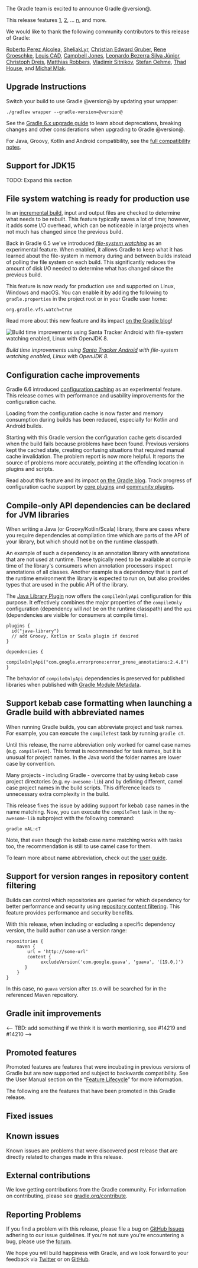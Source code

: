The Gradle team is excited to announce Gradle @version@.

This release features [1](), [2](), ... [n](), and more.

We would like to thank the following community contributors to this release of Gradle:

[Roberto Perez Alcolea](https://github.com/rpalcolea),
[SheliakLyr](https://github.com/SheliakLyr),
[Christian Edward Gruber](https://github.com/cgruber),
[Rene Groeschke](https://github.com/breskeby),
[Louis CAD](https://github.com/LouisCAD),
[Campbell Jones](https://github.com/serebit),
[Leonardo Bezerra Silva Júnior](https://github.com/leonardobsjr),
[Christoph Dreis](https://github.com/dreis2211),
[Matthias Robbers](https://github.com/MatthiasRobbers),
[Vladimir Sitnikov](https://github.com/vlsi),
[Stefan Oehme](https://github.com/oehme),
[Thad House](https://github.com/ThadHouse),
and [Michał Mlak](https://github.com/Miehau).

<!--
Include only their name, impactful features should be called out separately below.
 [Some person](https://github.com/some-person)
-->

## Upgrade Instructions

Switch your build to use Gradle @version@ by updating your wrapper:

`./gradlew wrapper --gradle-version=@version@`

See the [Gradle 6.x upgrade guide](userguide/upgrading_version_6.html#changes_@baseVersion@) to learn about deprecations, breaking changes and other considerations when upgrading to Gradle @version@.

For Java, Groovy, Kotlin and Android compatibility, see the [full compatibility notes](userguide/compatibility.html).

<!-- Do not add breaking changes or deprecations here! Add them to the upgrade guide instead. -->

## Support for JDK15

TODO: Expand this section

## File system watching is ready for production use

In an [incremental build](userguide/more_about_tasks.html#sec:up_to_date_checks), input and output files are checked to determine what needs to be rebuilt.
This feature typically saves a lot of time; however, it adds some I/O overhead, which can be noticeable in large projects when not much has changed since the previous build. 

Back in Gradle 6.5 we've introduced _[file-system watching](userguide/gradle_daemon.html#sec:daemon_watch_fs)_ as an experimental feature.
When enabled, it allows Gradle to keep what it has learned about the file-system in memory during and between builds instead of polling the file system on each build.
This significantly reduces the amount of disk I/O needed to determine what has changed since the previous build.

This feature is now ready for production use and supported on Linux, Windows and macOS.
You can enable it by adding the following to `gradle.properties` in the project root or in your Gradle user home:

```
org.gradle.vfs.watch=true
```

Read more about this new feature and its impact [on the Gradle blog](https://blog.gradle.org/introducing-file-system-watching)!

![Build time improvements using Santa Tracker Android with file-system watching enabled, Linux with OpenJDK 8.](https://blog.gradle.org/images/introducing-file-system-watching/watch-fs-santa-tracker-linux.png)

_Build time improvements using [Santa Tracker Android](https://github.com/gradle/santa-tracker-performance) with file-system watching enabled, Linux with OpenJDK 8._

## Configuration cache improvements

Gradle 6.6 introduced [configuration caching](userguide/configuration_cache.html) as an experimental feature.
This release comes with performance and usability improvements for the configuration cache.

Loading from the configuration cache is now faster and memory consumption during builds has been reduced, especially for Kotlin and Android builds.

Starting with this Gradle version the configuration cache gets discarded when the build fails because problems have been found.
Previous versions kept the cached state, creating confusing situations that required manual cache invalidation.
The problem report is now more helpful.
It reports the source of problems more accurately, pointing at the offending location in plugins and scripts.

Read about this feature and its impact [on the Gradle blog](https://blog.gradle.org/introducing-configuration-caching). Track progress of configuration cache support by [core plugins](https://github.com/gradle/gradle/issues/13454) and [community plugins](https://github.com/gradle/gradle/issues/13490).

## Compile-only API dependencies can be declared for JVM libraries

When writing a Java (or Groovy/Kotlin/Scala) library, there are cases where you require dependencies at compilation time which are parts of the API of your library, but which should not be on the runtime classpath.

An example of such a dependency is an annotation library with annotations that are not used at runtime.
These typically need to be available at compile time of the library's consumers when annotation processors inspect annotations of all classes.
Another example is a dependency that is part of the runtime environment the library is expected to run on, but also provides types that are used in the public API of the library.

The [Java Library Plugin](userguide/java_library_plugin.html#sec:java_library_configurations_graph) now offers the `compileOnlyApi` configuration for this purpose.
It effectively combines the major properties of the `compileOnly` configuration (dependency will _not_ be on the runtime classpath)
and the `api` (dependencies are visible for consumers at compile time).

```
plugins {
  id("java-library")
  // add Groovy, Kotlin or Scala plugin if desired
}

dependencies {
  compileOnlyApi("com.google.errorprone:error_prone_annotations:2.4.0")
}
```

The behavior of `compileOnlyApi` dependencies is preserved for published libraries when published with [Gradle Module Metadata](userguide/publishing_gradle_module_metadata.html#).

## Support kebab case formatting when launching a Gradle build with abbreviated names

When running Gradle builds, you can abbreviate project and task names. For example, you can execute the `compileTest` task by running `gradle cT`.

Until this release, the name abbreviation only worked for camel case names (e.g. `compileTest`). This format is recommended for task names, but it is unusual for project names. In the Java world the folder names are lower case by convention. 

Many projects - including Gradle - overcome that by using kebab case project directories (e.g. `my-awesome-lib`) and by defining different, camel case project names in the build scripts. This difference leads to unnecessary extra complexity in the build.

This release fixes the issue by adding support for kebab case names in the name matching. Now, you can execute the `compileTest` task in the `my-awesome-lib` subproject with the following command:
```
gradle mAL:cT
```

Note, that even though the kebab case name matching works with tasks too, the recommendation is still to use camel case for them. 

To learn more about name abbreviation, check out the [user guide](userguide/command_line_interface.html#task_name_abbreviation).

## Support for version ranges in repository content filtering

Builds can control which repositories are queried for which dependency for better performance and security using [repository content filtering](userguide/declaring_repositories.html#sec:repository-content-filtering).
This feature provides performance and security benefits.

With this release, when including or excluding a specific dependency version, the build author can use a version range:

```
repositories {
    maven {
        url = 'http://some-url'
        content {
             excludeVersion('com.google.guava', 'guava', '[19.0,)')
       }
    }
}
```

In this case, no `guava` version after `19.0` will be searched for in the referenced Maven repository.

## Gradle init improvements

<-- TBD: add something if we think it is worth mentioning, see #14219 and #14210 -->

## Promoted features
Promoted features are features that were incubating in previous versions of Gradle but are now supported and subject to backwards compatibility.
See the User Manual section on the “[Feature Lifecycle](userguide/feature_lifecycle.html)” for more information.

The following are the features that have been promoted in this Gradle release.

<!--
### Example promoted
-->

## Fixed issues

## Known issues

Known issues are problems that were discovered post release that are directly related to changes made in this release.

## External contributions

We love getting contributions from the Gradle community. For information on contributing, please see [gradle.org/contribute](https://gradle.org/contribute).

## Reporting Problems

If you find a problem with this release, please file a bug on [GitHub Issues](https://github.com/gradle/gradle/issues) adhering to our issue guidelines.
If you're not sure you're encountering a bug, please use the [forum](https://discuss.gradle.org/c/help-discuss).

We hope you will build happiness with Gradle, and we look forward to your feedback via [Twitter](https://twitter.com/gradle) or on [GitHub](https://github.com/gradle).
